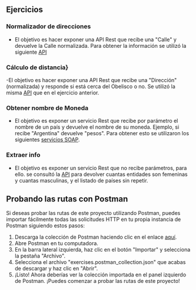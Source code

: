 ## Ejercicios

### Normalizador de direcciones
- El objetivo es hacer exponer una API Rest que recibe una "Calle" y devuelve la Calle normalizada. Para obtener la información se utilizó la siguiente [API](https://datosgobar.github.io/georef-ar-api/addresses/)
### Cálculo de distancia}
-El objetivo es hacer exponer una API Rest que recibe una "Dirección" (normalizada) y responde si está
cerca del Obelisco o no. Se utilizó la misma [API](https://datosgobar.github.io/georef-ar-api/addresses/) que en el ejercicio anterior.
### Obtener nombre de Moneda
- El objetivo es exponer un servicio Rest que recibe por parámetro el nombre de un país y
devuelve el nombre de su moneda. Ejemplo, si recibe "Argentina" devuelve "pesos". Para obtener esto se utilizaron los siguientes [servicios SOAP](http://webservices.oorsprong.org/websamples.countryinfo/CountryInfoService.wso?WSDL).
### Extraer info
- El objetivo es exponer un servicio Rest que no recibe parámetros, para ello. se consultó la [API](https://627303496b04786a09002b27.mockapi.io/mock/sucursales) para devolver cuantas entidades son femeninas y cuantas masculinas, y el
listado de países sin repetir.

## Probando las rutas con Postman

Si deseas probar las rutas de este proyecto utilizando Postman, puedes importar fácilmente todas las solicitudes HTTP en tu propia instancia de Postman siguiendo estos pasos:

1. Descarga la colección de Postman haciendo clic en el enlace [aquí](postmanConfig/exercises.postman_collection.json).
2. Abre Postman en tu computadora.
3. En la barra lateral izquierda, haz clic en el botón "Importar" y selecciona la pestaña "Archivo".
4. Selecciona el archivo "exercises.postman_collection.json" que acabas de descargar y haz clic en "Abrir".
5. ¡Listo! Ahora deberías ver la colección importada en el panel izquierdo de Postman. ¡Puedes comenzar a probar las rutas de este proyecto!
